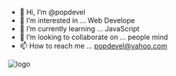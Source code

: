 - 👋 Hi, I’m @popdevel
- 👀 I’m interested in ... Web Develope 
- 🌱 I’m currently learning ... JavaScript
- 💞️ I’m looking to collaborate on ... people mind
- 📫 How to reach me ... popdevel@yahoo.com
<img src="[./pd.png](https://www.dropbox.com/s/2znr9woquqwd50o/IMG_5182.JPG?dl=0)" alt="logo"/>
<!---
popdevel/popdevel is a ✨ special ✨ repository because its `README.md` (this file) appears on your GitHub profile.
You can click the Preview link to take a look at your changes.
--->
